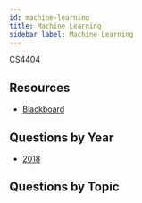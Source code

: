 ```yaml
---
id: machine-learning
title: Machine Learning
sidebar_label: Machine Learning
---
```


CS4404

## Resources

* [Blackboard](https://mymodule.tcd.ie/)

## Questions by Year

* [2018](https://www.tcd.ie/academicregistry/exams/assets/local/past-papers2018/CS/CS4404-1.PDF)


## Questions by Topic

